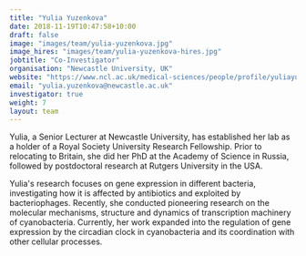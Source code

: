 ```yaml
---
title: "Yulia Yuzenkova"
date: 2018-11-19T10:47:58+10:00
draft: false
image: "images/team/yulia-yuzenkova.jpg"
image_hires: "images/team/yulia-yuzenkova-hires.jpg"
jobtitle: "Co-Investigator"
organisation: "Newcastle University, UK"
website: "https://www.ncl.ac.uk/medical-sciences/people/profile/yuliayuzenkova.html"
email: "yulia.yuzenkova@newcastle.ac.uk"
investigator: true
weight: 7
layout: team
---
```


Yulia, a Senior Lecturer at Newcastle University, has established her lab as a holder of a Royal Society University Research Fellowship. Prior to relocating to Britain, she did her PhD at the Academy of Science in Russia, followed by postdoctoral research at Rutgers University in the USA.

Yulia's research focuses on gene expression in different bacteria, investigating how it is affected by antibiotics and exploited by bacteriophages. Recently, she conducted pioneering research on the molecular mechanisms, structure and dynamics of transcription machinery of cyanobacteria. Currently, her work expanded into the regulation of gene expression by the circadian clock in cyanobacteria and its coordination with other cellular processes.
